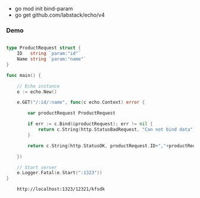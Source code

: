 - go mod init bind-param
- go get github.com/labstack/echo/v4

### Demo

```go

type ProductRequest struct {
	ID   string `param:"id"`
	Name string `param:"name"`
}

func main() {

	// Echo instance
	e := echo.New()

	e.GET("/:id/:name", func(c echo.Context) error {

		var productRequest ProductRequest

		if err := c.Bind(&productRequest); err != nil {
			return c.String(http.StatusBadRequest, "Can not bind data")
		}

		return c.String(http.StatusOK, productRequest.ID+","+productRequest.Name)

	})

	// Start server
	e.Logger.Fatal(e.Start(":1323"))
}

```


        http://localhost:1323/12321/kfsdk